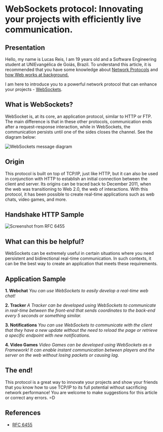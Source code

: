 # WebSockets protocol: Innovating your projects with efficiently live communication.

## Presentation
Hello, my name is Lucas Reis, I am 19 years old and a Software Engineering student at UNIEvangélica de Goiás, Brazil. To understand this article, it is recommended that you have some knowledge about [Network Protocols](https://www.comptia.org/content/guides/what-is-a-network-protocol) and [how Web works at background.](https://developer.mozilla.org/en-US/docs/Learn/Getting_started_with_the_web/How_the_Web_works#:~:text=The%20browser%20sends%20an%20HTTP,internet%20connection%20using%20TCP%2FIP.)

I am here to introduce you to a powerful network protocol that can enhance your projects - [WebSockets](https://www.rfc-editor.org/rfc/rfc6455).

## What is WebSockets?
WebSocket is, at its core, an application protocol, similar to HTTP or FTP. The main difference is that in these other protocols, communication ends after a request-response interaction, while in WebSockets, the communication persists until one of the sides closes the channel. See the diagram below:

![WebSockets message diagram](https://dev-to-uploads.s3.amazonaws.com/uploads/articles/wuu84bwu8wh0whh3hogj.png)

## Origin
This protocol is built on top of TCP/IP, just like HTTP, but it can also be used in conjunction with HTTP to establish an initial connection between the client and server. Its origins can be traced back to December 2011, when the web was transitioning to Web 2.0, the web of interactions. With this protocol, it has been possible to create real-time applications such as web chats, video games, and more.

## Handshake HTTP Sample
![Screenshot from RFC 6455](https://dev-to-uploads.s3.amazonaws.com/uploads/articles/d1zdse3jakiq21sycnms.png)

## What can this be helpful?
WebSockets can be extremely useful in certain situations where you need persistent and bidirectional real-time communication. In such contexts, it can be the best way to create an application that meets these requirements.

## Application Sample
**1. Webchat**
_You can use WebSockets to easily develop a real-time web chat!_

**2. Tracker**
_A Tracker can be developed using WebSockets to communicate in real-time between the front-end that sends coordinates to the back-end every 5 seconds or something similar._

**3. Notifications**
_You can use WebSockets to communicate with the client that they have a new update without the need to reload the page or retrieve a specific endpoint with new notifications._

**4. Video Games**
_Video Games can be developed using WebSockets as a Framework! It can enable instant communication between players and the server on the web without losing packets or causing lag._

## The end!
This protocol is a great way to innovate your projects and show your friends that you know how to use TCP/IP to its full potential without sacrificing network performance! You are welcome to make suggestions for this article or correct any errors. =D

## References
- [RFC 6455](https://www.rfc-editor.org/rfc/rfc6455)
